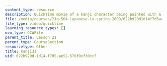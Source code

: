```yaml
---
content_type: resource
description: QuickTime movie of a kanji character being painted with a brush.
file: /media/courses/21g-504-japanese-iv-spring-2009/622b920d1d14f7d5ae52576f0cf30cc7_Kanji31.mov
file_type: video/quicktime
learning_resource_types: []
ocw_type: OCWFile
parent_title: Lesson 21
parent_type: CourseSection
resourcetype: Other
title: Kanji31
uid: 622b920d-1d14-f7d5-ae52-576f0cf30cc7
---
```

